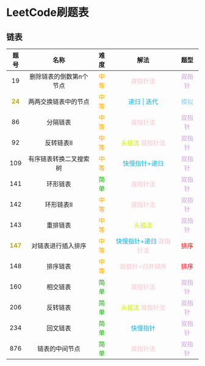 # LeetCode刷题表

## 链表

|              题号               |          名称           |                          难度                          |                             解法                             |               题型                |
| :-----------------------------: | :---------------------: | :----------------------------------------------------: | :----------------------------------------------------------: | :-------------------------------: |
|               19                | 删除链表的倒数第n个节点 |             <font color=orange>中等</font>             |               <font color=pink>双指针法</font>               | <font color=dorange>双指针</font> |
| <font color=baby>**24**</font>  |  两两交换链表中的节点   |             <font color=orange>中等</font>             |           <font color=sdfblue>递归 \| 迭代</font>            |  <font color=skyblue>模拟</font>  |
|               86                |        分隔链表         |             <font color=orange>中等</font>             |               <font color=pink>双指针法</font>               | <font color=dorange>双指针</font> |
|               92                |       反转链表II        |             <font color=orange>中等</font>             | <font color=dred>头插法</font> <font color=pink>双指针法</font> | <font color=dorange>双指针</font> |
|               109               | 有序链表转换二叉搜索树  |             <font color=orange>中等</font>             |           <font color=sdfblue>快慢指针+递归</font>           | <font color=dorange>双指针</font> |
|               141               |        环形链表         |             <font color=peach>简单</font>              |               <font color=pink>双指针法</font>               | <font color=dorange>双指针</font> |
|               142               |       环形链表II        |             <font color=orange>中等</font>             |               <font color=pink>双指针法</font>               | <font color=dorange>双指针</font> |
|               143               |        重排链表         |             <font color=orange>中等</font>             |                <font color=dred>头插法</font>                | <font color=dorange>双指针</font> |
| <font color=baby>**147**</font> |   对链表进行插入排序    |             <font color=orange>中等</font>             | <font color=sdfblue>快慢指针+递归</font> <font color=pink>双指针法</font> |    <font color=red>排序</font>    |
|               148               |        排序链表         |             <font color=orange>中等</font>             |           <font color=pink>双指针+归并排序</font>            |    <font color=red>排序</font>    |
|               160               |        相交链表         |             <font color=peach>简单</font>              |               <font color=pink>双指针法</font>               | <font color=dorange>双指针</font> |
|               206               |        反转链表         |             <font color=peach>简单</font>              | <font color=dred>头插法</font> <font color=pink>双指针法</font> | <font color=dorange>双指针</font> |
|               234               |        回文链表         |             <font color=peach>简单</font>              |             <font color=sdfblue>快慢指针</font>              | <font color=dorange>双指针</font> |
|               876               |     链表的中间节点      | <font color=green><font color=peach>简单</font></font> |               <font color=pink>双指针法</font>               | <font color=dorange>双指针</font> |